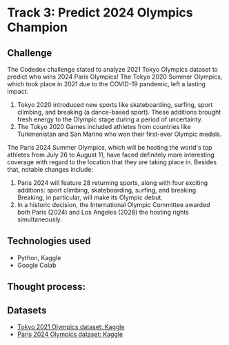 # Track 3: Predict 2024 Olympics Champion

## Challenge
The Codedex challenge stated to analyze 2021 Tokyo Olympics dataset to predict who wins 2024 Paris Olympics!
The Tokyo 2020 Summer Olympics, which took place in 2021 due to the COVID-19 pandemic, left a lasting impact.
1. Tokyo 2020 introduced new sports like skateboarding, surfing, sport climbing, and breaking (a dance-based sport). These additions brought fresh energy to the Olympic stage during a period of uncertainty.
2. The Tokyo 2020 Games included athletes from countries like Turkmenistan and San Marino who won their first-ever Olympic medals.

The Paris 2024 Summer Olympics, which will be hosting the world's top athletes from July 26 to August 11, have faced definitely more interesting coverage with regard to the location that they are taking place in. Besides that, notable changes include:

1. Paris 2024 will feature 28 returning sports, along with four exciting additions: sport climbing, skateboarding, surfing, and breaking. Breaking, in particular, will make its Olympic debut.
2. In a historic decision, the International Olympic Committee awarded both Paris (2024) and Los Angeles (2028) the hosting rights simultaneously.

## Technologies used
- Python, Kaggle
- Google Colab

## Thought process: 



## Datasets
- [Tokyo 2021 Olympics dataset: Kaggle](https://www.kaggle.com/)
- [Paris 2024 Olympics dataset: Kaggle](https://www.kaggle.com/)
